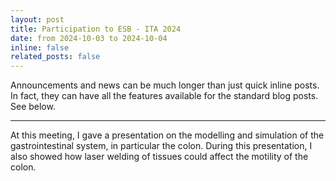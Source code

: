 ```yaml
---
layout: post
title: Participation to ESB - ITA 2024
date: from 2024-10-03 to 2024-10-04
inline: false
related_posts: false
---
```


Announcements and news can be much longer than just quick inline posts. In fact, they can have all the features available for the standard blog posts. See below.

---

At this meeting, I gave a presentation on the modelling and simulation of the gastrointestinal system, in particular the colon. During this presentation, I also showed how laser welding of tissues could affect the motility of the colon.

